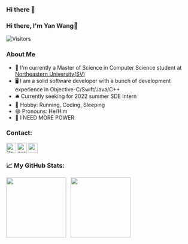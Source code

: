 ### Hi there 👋

<!--
**wangyan66/wangyan66** is a ✨ _special_ ✨ repository because its `README.md` (this file) appears on your GitHub profile.

Here are some ideas to get you started:

- 🔭 I’m currently working on ...
- 🌱 I’m currently learning ...
- 👯 I’m looking to collaborate on ...
- 🤔 I’m looking for help with ...
- 💬 Ask me about ...
- 📫 How to reach me: ...

- ⚡ Fun fact: ...
-->
### Hi there, I'm Yan Wang👋


![Visitors](https://visitor-badge.glitch.me/badge?page_id=wangyan66&left_color=grey&right_color=blue)
### About Me
- 🔭 I'm currently a Master of Science in Computer Science student at [Northeastern University(SV)][neuwebsite]
- 🖥 I am a solid software developer with a bunch of development experience in Objective-C/Swift/Java/C++
- 🛎 Currently seeking for 2022 summer SDE Intern
- 🌱 Hobby: Running, Coding, Sleeping
- 😄 Pronouns: He/Him
- 💬 I NEED MORE POWER
### Contact:

[<img align="left" alt="YanwWang's linkedin" width="26px" src="https://img.icons8.com/doodle/26/000000/linkedin--v2.png"/>][linkedin]
[<img align="left" alt="profolio" width="26px" src="https://img.icons8.com/plasticine/26/000000/resume-website.png"/>][website]
<a align="left" href="mailto:wang.yan6@northeastern.edu"><img width="26px" src="https://img.icons8.com/doodle/26/000000/email-sign.png"/></a>
<br />

### 📈 **My GitHub Stats:**
<p>
    <img height="160em" src="https://github-readme-stats.vercel.app/api?username=wangyan66&hide=contribs&show_icons=true&theme=radical&include_all_commits=true&count_private=true&hide_border=true&include_all_commits=true" />
    &nbsp;
    <img height="160em" src="https://github-readme-stats.vercel.app/api/top-langs/?username=wangyan66&layout=compact&theme=radical&hide_border=true"/>
</p>


[website]: https://github.com/wangyan66/
[neuwebsite]: https://www.northeastern.edu/
[linkedin]: https://www.linkedin.com/in/yan-wang-71958a1aa/


